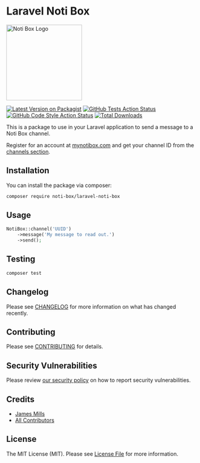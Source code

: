 # Laravel Noti Box

<img src="https://mynotibox.com/build/assets/logo-21d5fc0c.png" alt="Noti Box Logo" style="width:200px;"/>

[![Latest Version on Packagist](https://img.shields.io/packagist/v/noti-box/laravel-noti-box.svg?style=flat-square)](https://packagist.org/packages/noti-box/laravel-noti-box)
[![GitHub Tests Action Status](https://img.shields.io/github/actions/workflow/status/noti-box/laravel-noti-box/run-tests.yml?branch=main&label=tests&style=flat-square)](https://github.com/noti-box/laravel-noti-box/actions?query=workflow%3Arun-tests+branch%3Amain)
[![GitHub Code Style Action Status](https://img.shields.io/github/actions/workflow/status/noti-box/laravel-noti-box/fix-php-code-style-issues.yml?branch=main&label=code%20style&style=flat-square)](https://github.com/noti-box/laravel-noti-box/actions?query=workflow%3A"Fix+PHP+code+style+issues"+branch%3Amain)
[![Total Downloads](https://img.shields.io/packagist/dt/noti-box/laravel-noti-box.svg?style=flat-square)](https://packagist.org/packages/noti-box/laravel-noti-box)

This is a package to use in your Laravel application to send a message to a Noti Box channel.

Register for an account at [mynotibox.com](https://mynotibox.com/) and get your channel ID from the [channels section](https://mynotibox.com/channels). 


## Installation

You can install the package via composer:

```bash
composer require noti-box/laravel-noti-box
```

## Usage

```php
NotiBox::channel('UUID')
    ->message('My message to read out.')
    ->send();
```

## Testing

```bash
composer test
```

## Changelog

Please see [CHANGELOG](CHANGELOG.md) for more information on what has changed recently.

## Contributing

Please see [CONTRIBUTING](CONTRIBUTING.md) for details.

## Security Vulnerabilities

Please review [our security policy](../../security/policy) on how to report security vulnerabilities.

## Credits

- [James Mills](https://github.com/noti-box)
- [All Contributors](../../contributors)

## License

The MIT License (MIT). Please see [License File](LICENSE.md) for more information.
